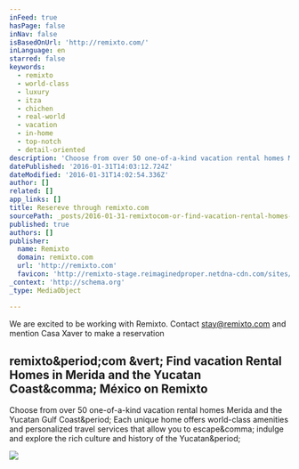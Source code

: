 ```yaml
---
inFeed: true
hasPage: false
inNav: false
isBasedOnUrl: 'http://remixto.com/'
inLanguage: en
starred: false
keywords:
  - remixto
  - world-class
  - luxury
  - itza
  - chichen
  - real-world
  - vacation
  - in-home
  - top-notch
  - detail-oriented
description: 'Choose from over 50 one-of-a-kind vacation rental homes Merida and the Yucatan Gulf Coast. Each unique home offers world-class amenities and personalized travel services that allow you to escape, indulge and explore the rich culture and history of the Yucatan.'
datePublished: '2016-01-31T14:03:12.724Z'
dateModified: '2016-01-31T14:02:54.336Z'
author: []
related: []
app_links: []
title: Resereve through remixto.com
sourcePath: _posts/2016-01-31-remixtocom-or-find-vacation-rental-homes-in-merida-and-the-y.md
published: true
authors: []
publisher:
  name: Remixto
  domain: remixto.com
  url: 'http://remixto.com'
  favicon: 'http://remixto-stage.reimaginedproper.netdna-cdn.com/sites/default/files/favicon.ico'
_context: 'http://schema.org'
_type: MediaObject

---
```

We are excited to be working with Remixto. Contact [stay@remixto.com][0] and mention Casa Xaver to make a reservation

<article style=""><h1>remixto&amp;period;com &amp;vert; Find vacation Rental Homes in Merida and the Yucatan Coast&amp;comma; México on Remixto</h1><p>Choose from over 50 one-of-a-kind vacation rental homes Merida and the Yucatan Gulf Coast&amp;period; Each unique home offers world-class amenities and personalized travel services that allow you to escape&amp;comma; indulge and explore the rich culture and history of the Yucatan&amp;period;</p><img src="http://remixto-stage.reimaginedproper.netdna-cdn.com/sites/default/files/alejandrina%20banner_0.jpg" /></article>



[0]: mailto:stay@remixto.com